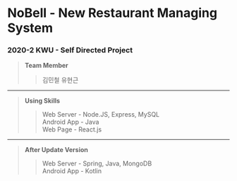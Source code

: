 # NoBell - New Restaurant Managing System
### 2020-2 KWU - Self Directed Project

> **Team Member**
> > 김민철
> > 유현근

***

> **Using Skills**
> > Web Server - Node.JS, Express, MySQL    
> > Android App - Java    
> > Web Page - React.js    

***

> **After Update Version**    
> > Web Server - Spring, Java, MongoDB    
> > Android App - Kotlin    
